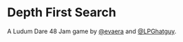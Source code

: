 # Depth First Search
A Ludum Dare 48 Jam game by [@evaera](https://github.com/evaera) and [@LPGhatguy](https://github.com/LPGhatguy).
